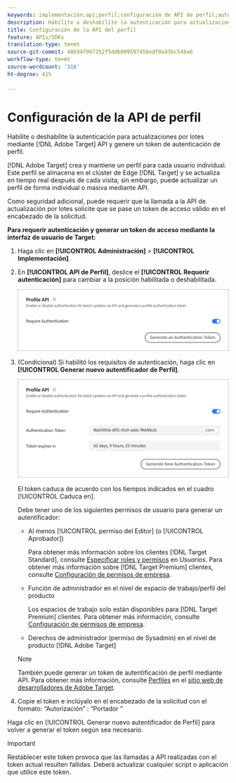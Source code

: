 ```yaml
---
keywords: implementación;api;perfil;configuración de API de perfil;autentificador
description: Habilite o deshabilite la autenticación para actualizaciones por lotes mediante las API de Adobe Target y genere un token de autenticación de perfil.
title: Configuración de la API del perfil
feature: APIs/SDKs
translation-type: tm+mt
source-git-commit: 48b94f967252f5ddb009597456edf0a43bc54ba6
workflow-type: tm+mt
source-wordcount: '316'
ht-degree: 41%

---
```



# Configuración de la API de perfil

Habilite o deshabilite la autenticación para actualizaciones por lotes mediante [!DNL Adobe Target] API y genere un token de autenticación de perfil.

[!DNL Adobe Target] crea y mantiene un perfil para cada usuario individual. Este perfil se almacena en el clúster de Edge [!DNL Target] y se actualiza en tiempo real después de cada visita; sin embargo, puede actualizar un perfil de forma individual o masiva mediante API.

Como seguridad adicional, puede requerir que la llamada a la API de actualización por lotes solicite que se pase un token de acceso válido en el encabezado de la solicitud.

**Para requerir autenticación y generar un token de acceso mediante la interfaz de usuario de Target:**

1. Haga clic en **[!UICONTROL Administración]** > **[!UICONTROL Implementación]**.
1. En **[!UICONTROL API de Perfil]**, deslice el **[!UICONTROL Requerir autenticación]** para cambiar a la posición habilitada o deshabilitada.

   ![](assets/profile_api_settings.png)

1. (Condicional) Si habilitó los requisitos de autenticación, haga clic en **[!UICONTROL Generar nuevo autentificador de Perfil]**.

   ![](assets/profile_api_settings_2.png)

   El token caduca de acuerdo con los tiempos indicados en el cuadro [!UICONTROL Caduca en].

   Debe tener uno de los siguientes permisos de usuario para generar un autentificador:

   * Al menos [!UICONTROL permiso del Editor] (o [!UICONTROL Aprobador])

      Para obtener más información sobre los clientes [!DNL Target Standard], consulte [Especificar roles y permisos](/help/administrating-target/c-user-management/c-user-management/user-management.md#roles-permissions) en *Usuarios*. Para obtener más información sobre [!DNL Target Premium] clientes, consulte [Configuración de permisos de empresa](/help/administrating-target/c-user-management/property-channel/properties-overview.md).

   * Función de administrador en el nivel de espacio de trabajo/perfil del producto

      Los espacios de trabajo solo están disponibles para [!DNL Target Premium] clientes. Para obtener más información, consulte [Configuración de permisos de empresa](/help/administrating-target/c-user-management/property-channel/properties-overview.md).

   * Derechos de administrador (permiso de Sysadmin) en el nivel de producto [!DNL Adobe Target]
   >[!NOTE]
   >
   >También puede generar un token de autentificación de perfil mediante API. Para obtener más información, consulte [Perfiles](https://developers.adobetarget.com/api/#profiles) en el [sitio web de desarrolladores de Adobe Target](https://developers.adobetarget.com/).

1. Copie el token e inclúyalo en el encabezado de la solicitud con el formato: “Autorización” : “Portador ”

Haga clic en [!UICONTROL Generar nuevo autentificador de Perfil] para volver a generar el token según sea necesario.

>[!IMPORTANT]
>
>Restablecer este token provoca que las llamadas a API realizadas con el token actual resulten fallidas. Deberá actualizar cualquier script o aplicación que utilice este token.
